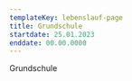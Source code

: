 ```yaml
---
templateKey: lebenslauf-page
title: Grundschule
startdate: 25.01.2023
enddate: 00.00.0000
---
```

Grundschule